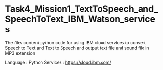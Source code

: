 # Task4_Mission1_TextToSpeech_and_SpeechToText_IBM_Watson_services

The files content python code for using IBM cloud services to convert Speech to Text and Text to Speech and output text file and sound file in MP3 extension

Language : Python
Services : https://cloud.ibm.com/
